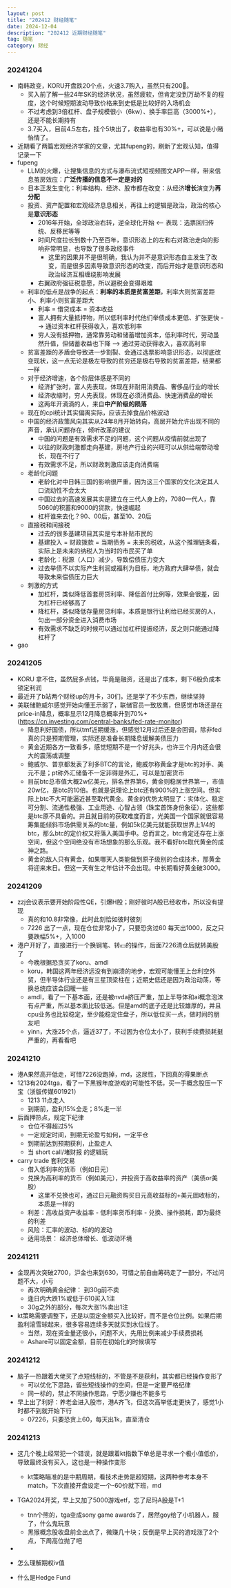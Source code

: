 ```yaml
---
layout: post
title: "202412 财经随笔"
date: 2024-12-04
description: "202412 近期财经随笔"
tag: 随笔
category: 财经
---
```



### 20241204
+ 南韩政变，KORU开盘跌20个点，火速3.7购入，虽然只有200🔪。
    - 买入前了解一些24年SK的经济状况，虽然疲软，但肯定没到万劫不复的程度，这个时候短期波动导致价格来到史低是比较好的入场机会
    - 不过考虑到3倍杠杆、盘子规模很小（6kw）、换手率巨高（3000%+），还是不能长期持有
    - 3.7买入，目前4.5左右，挂个5块出了，收益率也有30%+，可以说是小赌怡情了。
+ 近期看了两篇宏观经济学家的文章，尤其fupeng的，刷新了宏观认知，值得记录一下
+ fupeng
    - LLM的火爆，让搜集信息的方式与瀑布流式短视频图文APP一样，带来信息茧房效应：**广泛传播的信息不一定是对的**
    - 日本正发生变化：利率结构、经济、股市都在改变：从经济**增长**演变为**再分配**
    - 投资、资产配置和宏观经济息息相关，再往上的逻辑是政治，政治的核心是**意识形态**
        * 2016年开始，全球政治右转，逆全球化开始 <-- 表现：选票回归传统、反移民等等
        * 时间尺度拉长到数十乃至百年，意识形态上的左和右对政治走向的影响非常明显，也导致了很多政经事件
            * 这里的因果并不是很明确，我认为并不是意识形态自主发生了改变，而是很多因素导致意识形态的改变，而后开始才是意识形态和政治经济互相缠绕影响发展
        * 右翼政府强征税意愿，所以避税会变得艰难
    - 利率的低点是战争的起点：**利率的本质是贫富差距**，利率大则贫富差距小、利率小则贫富差距大
        * 利率 = 借贷成本 = 资本收益
        * 富人拥有大量抵押物，所以低利率时代他们举债成本更低、扩张更快 --> 通过资本杠杆获得收入，喜欢低利率
        * 穷人没有抵押物，通常靠劳动和储蓄增加资本，低利率时代，劳动虽然升值，但储蓄收益也下降 --> 通过劳动获得收入，喜欢高利率
    - 贫富差距的矛盾会导致进一步割裂、会通过选票影响意识形态，以彻底改变现状，这一点无论是极左导致的贫穷还是极右导致的贫富差距，结果都一样
    - 对于经济增速，各个阶层体感是不同的
        * 经济扩张时，富人先表现，体现在非耐用消费品、奢侈品行业的增长
        * 经济收缩时，穷人先表现，体现在必须消费品、快速消费品的增长
        * 这两年开滴滴的人，来自**中产阶级的陨落**
    - 现在的cpi统计其实偏离实际，应该去掉食品价格波动
    - 中国的经济政策风向其实从24年8月开始转向，高层开始允许出现不同的声音，承认问题存在，倾听改革的建议
        * 中国的问题是有效需求不足的问题，这个问题从疫情前就出现了
        * 以往的财政刺激都走向基建，房地产行业的兴旺可以从供给端带动增长，现在不行了
        * 有效需求不足，所以财政刺激应该走向消费端
    - 老龄化问题
        * 老龄化对中日韩三国的影响很严重，因为这三个国家的文化决定其人口流动性不会太大
        * 中国过去的高速发展其实是建立在三代人身上的，7080一代人，靠5060的积蓄和9000的贷款，快速崛起
        * 杠杆谁来去化？90、00后，甚至10、20后
    - 直接税和间接税
        * 过去的很多基建项目其实是亏本补贴市民的
        * 基建投入 = 财政拨款 = 当期债务 = 未来的税收，从这个推理链条看，实际上是未来的纳税人为当时的市民买了单
        * 老龄化：税源（人口）减少，导致偿债压力变大
        * 过去举债不以实际产生利润或福利为目标，地方政府大肆举债，就会导致未来偿债压力巨大
    - 刺激的方式
        * 加杠杆，类似降低首套房贷利率、降低首付比例等，效果会很差，因为杠杆已经够高了
        * 降杠杆，类似降低存量房贷利率，本质是银行让利给已经买房的人，匀出一部分资金进入消费市场
        * 有效需求不缺乏的时候可以通过加杠杆提振经济，反之则只能通过降杠杆了
+ gao


### 20241205
+ KORU 拿不住，虽然屁多点钱，毕竟是融资，还是出了成本，剩下6股负成本锁定利润
+ 最近开了b站两个财经up的月卡，30们，还是学了不少东西，继续坚持
+ 美联储鲍威尔感觉开始向懂王示弱了，联储官员一致放鹰，但感觉市场还是在price-in降息，概率显示12月降息概率升到70%+(https://cn.investing.com/central-banks/fed-rate-monitor)
    - 降息利好国债，所以tmf近期缓涨，但感觉12月过后还是会回调，除非fed真的只是预期管理，实际还是准备长期降息缓解美债压力
    - 黄金近期各方一致看多，感觉短期不是一个好兆头，也许三个月内还会很大的震荡或调整
    - 鲍威尔、普京都发表了利多BTC的言论，鲍威尔称黄金才是btc的对手、美元不是；pt称外汇储备不一定非得是外汇，可以是加密货币
    - 目前btc总市值大概2w亿美元，排名世界第6，黄金则稳居世界第一，市值20w亿，是btc的10倍。也就是说理论上btc还有900%的上涨空间。但实际上btc不大可能逼近甚至取代黄金。黄金的优势太明显了：实体化、稳定可分割、流通性极强、工业用途、心智占领（珠宝首饰身份象征），这些都是btc原不具备的。并且就目前的获取难度而言，光美国一个国家就很容易筹集能倾斜市场供需关系的btc量，例如5k亿美元就能获取世界上1/4的btc，那么btc的定价权又将落入美国手中。总而言之，btc肯定还存在上涨空间，但这个空间绝没有市场想象的那么乐观。我不看好btc取代黄金的成神之路。
    - 黄金的敌人只有黄金，如果哪天人类能做到原子级别的合成技术，那黄金将迎来末日。但这一天有生之年估计不会出现。中长期看好黄金破3000。


### 20241209
+ zzj会议表示要开始阶段性QE，引爆H股；刚好彼时A股已经收市，所以没有提现
    - 真的和10.8非常像，此时此刻恰如彼时彼刻
    - 7226 出了一点，现在仓位非常小了，只要恐贪过60 每天出1000，反之只要跌幅5%+，入1000
+ 港户开好了，直接进行一个换钢笔、转💵的操作，后面7226清仓后就转美股了
    - 今晚根据恐贪买了koru、amdl
    - koru，韩国这两年经济远没有到崩溃的地步，宏观可能懂王上台利空外贸，但半导体行业还是有三星顶梁柱在；近期史低还是因为政治动荡，等换总统应该会回暖一些
    - amdl，看了一下基本面，还是被nvda挤压严重，加上半导体和ai概念泡沫有点严重，所以基本面比较低迷。但是amd的底子还是比较雄厚的，并且cpu业务也比较稳定，至少能稳定住盘子，所以低位买一点，做时间的朋友吧
    - yinn，大涨25个点，逼近37了，不过因为仓位太小了，获利手续费损耗挺严重的，再看看吧


### 20241210
+ 港A果然高开低走，可惜7226没跑掉，md，这尿性，下回真的得果断点
+ 1213有2024tga，看了一下黑猴年度游戏的可能性不低，买一手概念股压一下宝（浙版传媒601921）
    - 1213 11点走人
    - 到期前，盈利15%全走；8%走一半
+ 后面押热点，规定下纪律
    - 仓位不得超过5%
    - 一定规定时间，到期无论盈亏如何，一定平仓
    - 到期前达到预期获利，止盈走人
    - 当 short call/堵财报 的逻辑玩
+ carry trade 套利交易
    - 借入低利率的货币（例如日元）
    - 兑换为高利率的货币（例如美元），并投资于高收益率的资产（美债or美股）
        * 这里不兑换也可，通过日元融资购买日元高收益标的+美元固收标的，本质是一样的
    - 利差：高收益资产收益率 - 低利率货币利率 - 兑换、操作损耗，即为最终的利差
    - 风险：汇率的波动、标的的波动
    - 适用场景： 经济总体增长、低波动环境


### 20241211
+ 金现再次突破2700，沪金也来到630，可惜之前自由筹码走了一部分，不过问题不大，小亏
    - 再次明确黄金纪律： 到30g前不卖
    - 逢日内大跌1%或低于610买入1注
    - 30g之外的部分，每次大涨1%卖出1注
+ kt策略需要调整下，还是以固定金额买入比较好，而不是仓位比例。如果后期盈利滚雪球起来，很多容易连续多天就买到水位线了。
    - 当然，现在资金量还很小，问题不大，先用比例来减少手续费损耗
    - Ashare可以固定金额，目前在初始化的时候填写

### 20241212
+ 脑子一热跟着大佬买了点短线标的，不管是不是获利，其实都已经操作变形了
    - 可以优化下思路，留些短线操作的空间，但是一定要严格纪律
    - 同一标的，禁止不同操作思路，宁愿少赚也不能多亏
+ 早上出了利好：养老金进入股市，港A齐飞，但这次高举低走更快了，感觉1小时都不到就开始下行
    - 07226，只要恐贪上60，每天出1k，直至清仓


### 20241213
+ 这几个晚上经常犯一个错误，就是跟着kt指数下单总是寻求一个极小值低价，导致最终没有买入，这也是一种操作变形
    - kt策略瞄准的是中期周期，看技术走势是超短期，这两种参考本身不match，下次直接开盘设定一个-60价就下班，md
+ TGA2024开奖，早上又加了5000游戏etf，忘了尼玛A股是T+1
    - tnn个熊的，tga变成sony game awards了，居然goy给了小机器人，服了，什么鬼玩意
    - 黑猴概念股收盘前全出点了，微赚几十块；反倒是早上买的游戏涨了2个点，下周高位抛了吧
+


+ 怎么理解期权iv值
+ 什么是Hedge Fund
